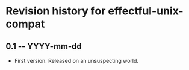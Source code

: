 # Revision history for effectful-unix-compat

## 0.1 -- YYYY-mm-dd

* First version. Released on an unsuspecting world.
